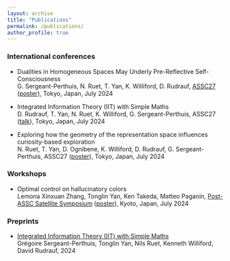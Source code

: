 ```yaml
---
layout: archive
title: "Publications"
permalink: /publications/
author_profile: true
---
```


### International conferences
* Dualities in Homogeneous Spaces May Underly Pre-Reflective Self-Consciousness <br>
G. Sergeant-Perthuis, N. Ruet, T. Yan, K. Williford, D. Rudrauf, [ASSC27](https://assc27.net/) ([poster](https://hal.sorbonne-universite.fr/hal-04636572)), Tokyo, Japan, July 2024

* Integrated Information Theory (IIT) with Simple Maths <br>
D. Rudrauf, T. Yan, N. Ruet, K. Williford, G. Sergeant-Perthuis, ASSC27 ([talk](https://hal.sorbonne-universite.fr/hal-04636522)), Tokyo, Japan, July 2024

* Exploring how the geometry of the representation space influences curiosity-based exploration <br>
N. Ruet, T. Yan, D. Ognibene, K. Williford, D. Rudrauf, G. Sergeant-Perthuis, ASSC27 ([poster](https://universite-paris-saclay.hal.science/hal-04637645)), Tokyo, Japan, July 2024

### Workshops
* Optimal control on hallucinatory colors <br>
Lemona Xinxuan Zhang, Tonglin Yan, Ken Takeda, Matteo Paganin, [Post-ASSC Satellite Symposium](https://drive.google.com/file/d/1oog64kLhi32-Y_ArKAsA3WzItYQobJCM/view?usp=sharing) ([poster](https://universite-paris-saclay.hal.science/hal-04637646)), Kyoto, Japan, July 2024

### Preprints
* [Integrated Information Theory (IIT) with Simple Maths](https://hal.sorbonne-universite.fr/hal-04531404/document) <br>
Grégoire Sergeant-Perthuis, Tonglin Yan, Nils Ruet, Kenneth Williford, David Rudrauf, 2024

